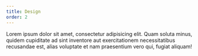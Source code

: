 ```yaml
---
title: Design
order: 2
---
```

Lorem ipsum dolor sit amet, consectetur adipisicing elit. Quam soluta minus, quidem cupiditate ad sint inventore aut exercitationem necessitatibus recusandae est, alias voluptate et nam praesentium vero qui, fugiat aliquam!